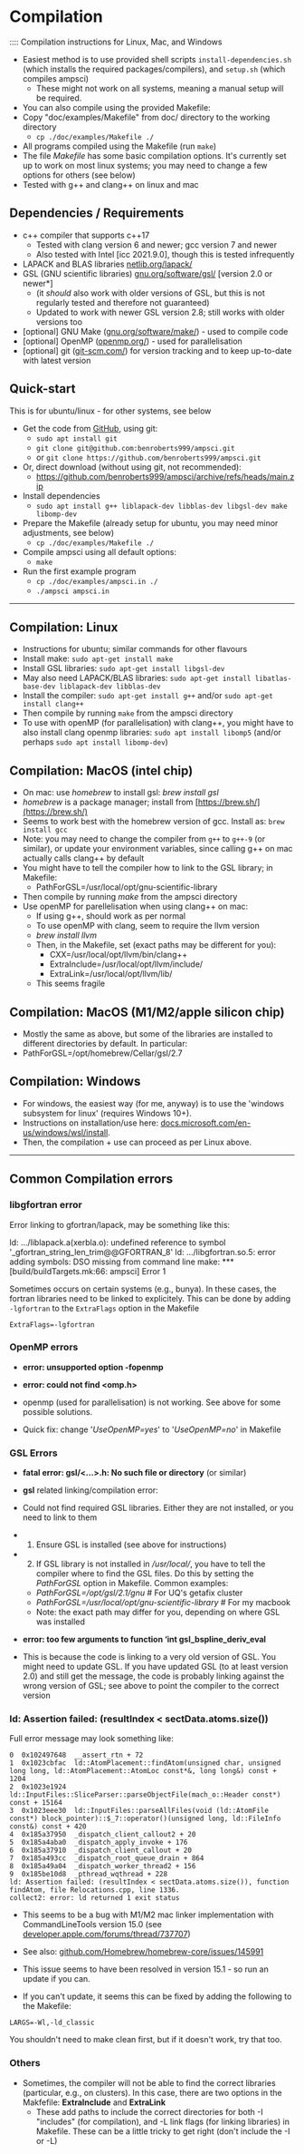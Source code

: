 # Compilation

:::: Compilation instructions for Linux, Mac, and Windows

* Easiest method is to use provided shell scripts `install-dependencies.sh` (which installs the required packages/compilers), and `setup.sh` (which compiles ampsci)
  * These might not work on all systems, meaning a manual setup will be required.
* You can also compile using the provided Makefile:
* Copy "doc/examples/Makefile" from doc/ directory to the working directory
  * `cp ./doc/examples/Makefile ./`
* All programs compiled using the Makefile (run `make`)
* The file _Makefile_ has some basic compilation options. It's currently set up to work on most linux systems; you may need to change a few options for others (see below)
* Tested with g++ and clang++ on linux and mac

## Dependencies / Requirements

* c++ compiler that supports c++17
  * Tested with clang version 6 and newer; gcc version 7 and newer
  * Also tested with Intel [icc 2021.9.0], though this is tested infrequently
* LAPACK and BLAS libraries [netlib.org/lapack/](http://www.netlib.org/lapack/)
* GSL (GNU scientific libraries) [gnu.org/software/gsl/](https://www.gnu.org/software/gsl/) [version 2.0 or newer*]
  * (it _should_ also work with older versions of GSL, but this is not regularly tested and therefore not guaranteed)
  * Updated to work with newer GSL version 2.8; still works with older versions too
* [optional] GNU Make ([gnu.org/software/make/](https://www.gnu.org/software/make/)) - used to compile code
* [optional] OpenMP ([openmp.org/](https://www.openmp.org/)) - used for parallelisation
* [optional] git ([git-scm.com/](https://git-scm.com/)) for version tracking and to keep up-to-date with latest version

## Quick-start

This is for ubuntu/linux - for other systems, see below

* Get the code from [GitHub](https://github.com/benroberts999/ampsci), using git:
  * `sudo apt install git`
  * `git clone git@github.com:benroberts999/ampsci.git`
  * or `git clone https://github.com/benroberts999/ampsci.git`
* Or, direct download (without using git, not recommended):
  * <https://github.com/benroberts999/ampsci/archive/refs/heads/main.zip>
* Install dependencies
  * `sudo apt install g++ liblapack-dev libblas-dev libgsl-dev make libomp-dev`
* Prepare the Makefile (already setup for ubuntu, you may need minor adjustments, see below)
  * `cp ./doc/examples/Makefile ./`
* Compile ampsci using all default options:  
  * `make`
* Run the first example program
  * `cp ./doc/examples/ampsci.in ./`
  * `./ampsci ampsci.in`

--------------------------------------------------------------------------------

## Compilation: Linux

* Instructions for ubuntu; similar commands for other flavours
* Install make: `sudo apt-get install make`
* Install GSL libraries: `sudo apt-get install libgsl-dev`
* May also need LAPACK/BLAS libraries: `sudo apt-get install libatlas-base-dev liblapack-dev libblas-dev`
* Install the compiler: `sudo apt-get install g++` and/or `sudo apt-get install clang++`
* Then compile by running `make` from the ampsci directory
* To use with openMP (for parallelisation) with clang++, you might have to also install clang openmp libraries: `sudo apt install libomp5` (and/or perhaps `sudo apt install libomp-dev`)

## Compilation: MacOS (intel chip)

* On mac: use _homebrew_ to install gsl: _brew install gsl_
* _homebrew_ is a package manager; install from [https://brew.sh/](https://brew.sh/)
* Seems to work best with the homebrew version of gcc. Install as: `brew install gcc`
* Note: you may need to change the compiler from `g++` to `g++-9` (or similar), or update your environment variables, since calling g++ on mac actually calls clang++ by default
* You might have to tell the compiler how to link to the GSL library; in Makefile:
  * PathForGSL=/usr/local/opt/gnu-scientific-library
* Then compile by running _make_ from the ampsci directory
* Use openMP for parellelisation when using clang++ on mac:
  * If using g++, should work as per normal
  * To use openMP with clang, seem to require the llvm version
  * _brew install llvm_
  * Then, in the Makefile, set (exact paths may be different for you):
    * CXX=/usr/local/opt/llvm/bin/clang++
    * ExtraInclude=/usr/local/opt/llvm/include/
    * ExtraLink=/usr/local/opt/llvm/lib/
  * This seems fragile

## Compilation: MacOS (M1/M2/apple silicon chip)

* Mostly the same as above, but some of the libraries are installed to different directories by default. In particular:
* PathForGSL=/opt/homebrew/Cellar/gsl/2.7

## Compilation: Windows

* For windows, the easiest way (for me, anyway) is to use the 'windows subsystem for linux' (requires Windows 10+).
* Instructions on installation/use here: [docs.microsoft.com/en-us/windows/wsl/install](https://docs.microsoft.com/en-us/windows/wsl/install).
* Then, the compilation + use can proceed as per Linux above.

--------------------------------------------------------------------------------

## Common Compilation errors

### libgfortran error

Error linking to gfortran/lapack, may be something like this:

ld: .../liblapack.a(xerbla.o): undefined reference to symbol '_gfortran_string_len_trim@@GFORTRAN_8'
ld: .../libgfortran.so.5: error adding symbols: DSO missing from command line
make: *** [build/buildTargets.mk:66: ampsci] Error 1

Sometimes occurs on certain systems (e.g., bunya).
In these cases, the fortran libraries need to be linked to explicitely.
This can be done by adding `-lgfortran` to the `ExtraFlags` option in the Makefile

```Make
ExtraFlags=-lgfortran
```

### OpenMP errors

* **error: unsupported option -fopenmp**
* **error: could not find <omp.h>**

* openmp (used for parallelisation) is not working. See above for some possible solutions.
* Quick fix: change '_UseOpenMP=yes_' to '_UseOpenMP=no_' in Makefile

### GSL Errors

* **fatal error: gsl/<...>.h: No such file or directory** (or similar)
* **gsl** related linking/compilation error:

* Could not find required GSL libraries. Either they are not installed, or you need to link to them
* 1) Ensure GSL is installed (see above for instructions)
* 2) If GSL library is not installed in _/usr/local/_, you have to tell the compiler where to find the GSL files. Do this by setting the _PathForGSL_ option in Makefile. Common examples:
  * _PathForGSL=/opt/gsl/2.1/gnu_ # For UQ's getafix cluster
  * _PathForGSL=/usr/local/opt/gnu-scientific-library_ # For my macbook
  * Note: the exact path may differ for you, depending on where GSL was installed

* **error: too few arguments to function ‘int gsl_bspline_deriv_eval**

* This is because the code is linking to a very old version of GSL. You might need to update GSL. If you have updated GSL (to at least version 2.0) and still get the message, the code is probably linking against the wrong version of GSL; see above to point the compiler to the correct version

### ld: Assertion failed: (resultIndex < sectData.atoms.size())

Full error message may look something like:

```text
0  0x102497648  __assert_rtn + 72
1  0x1023cbfac  ld::AtomPlacement::findAtom(unsigned char, unsigned long long, ld::AtomPlacement::AtomLoc const*&, long long&) const + 1204
2  0x1023e1924  ld::InputFiles::SliceParser::parseObjectFile(mach_o::Header const*) const + 15164
3  0x1023eee30  ld::InputFiles::parseAllFiles(void (ld::AtomFile const*) block_pointer)::$_7::operator()(unsigned long, ld::FileInfo const&) const + 420
4  0x185a37950  _dispatch_client_callout2 + 20
5  0x185a4aba0  _dispatch_apply_invoke + 176
6  0x185a37910  _dispatch_client_callout + 20
7  0x185a493cc  _dispatch_root_queue_drain + 864
8  0x185a49a04  _dispatch_worker_thread2 + 156
9  0x185be10d8  _pthread_wqthread + 228
ld: Assertion failed: (resultIndex < sectData.atoms.size()), function findAtom, file Relocations.cpp, line 1336.
collect2: error: ld returned 1 exit status
```

* This seems to be a bug with M1/M2 mac linker implementation with CommandLineTools version 15.0 (see [developer.apple.com/forums/thread/737707](https://developer.apple.com/forums/thread/737707))
* See also: [github.com/Homebrew/homebrew-core/issues/145991](https://github.com/Homebrew/homebrew-core/issues/145991)

* This issue seems to have been resolved in version 15.1 - so run an update if you can.

* If you can't update, it seems this can be fixed by adding the following to the Makefile:

```Make
LARGS=-Wl,-ld_classic
```

You shouldn't need to make clean first, but if it doesn't work, try that too.

### Others

* Sometimes, the compiler will not be able to find the correct libraries (particular, e.g., on clusters). In this case, there are two options in the Makfefile: **ExtraInclude** and **ExtraLink**
  * These add paths to include the correct directories for both -I "includes" (for compilation), and -L link flags (for linking libraries) in Makefile. These can be a little tricky to get right (don't include the -I or -L)
